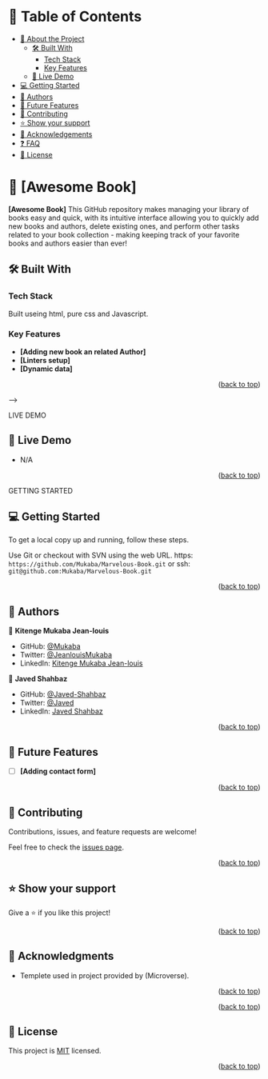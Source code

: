 
<a name="readme-top"></a>

<div align="center">

  <br/>

</div>

<!-- TABLE OF CONTENTS -->

# 📗 Table of Contents

- [📖 About the Project](#about-project)
  - [🛠 Built With](#built-with)
    - [Tech Stack](#tech-stack)
    - [Key Features](#key-features)
  - [🚀 Live Demo](#live-demo)
- [💻 Getting Started](#getting-started)
- [👥 Authors](#authors)
- [🔭 Future Features](#future-features)
- [🤝 Contributing](#contributing)
- [⭐️ Show your support](#support)
- [🙏 Acknowledgements](#acknowledgements)
- [❓ FAQ](#faq)
- [📝 License](#license)

<!-- PROJECT DESCRIPTION -->

# 📖 [Awesome Book] <a name="about-project"></a>


**[Awesome Book]**
This GitHub repository makes managing your library of books easy and quick, with its intuitive interface allowing you to quickly add new books and authors, delete existing ones, and perform other tasks related to your book collection - making keeping track of your favorite books and authors easier than ever!

## 🛠 Built With <a name="built-with"></a>

### Tech Stack <a name="tech-stack"></a>

Built useing html, pure css and Javascript.

<!-- Features -->

### Key Features <a name="key-features"></a>

- **[Adding new book an related Author]**
- **[Linters setup]**
- **[Dynamic data]**
<p align="right">(<a href="#readme-top">back to top</a>)</p> -->

LIVE DEMO

## 🚀 Live Demo <a name="live-demo"></a>

- N/A
<!-- - [Live Demo Link] [https://mukaba.github.io/Awesome Book/](https://mukaba.github.io/Awesome Book/) -->

<p align="right">(<a href="#readme-top">back to top</a>)</p>

GETTING STARTED

## 💻 Getting Started <a name="getting-started"></a>

To get a local copy up and running, follow these steps.

Use Git or checkout with SVN using the web URL.
https: `https://github.com/Mukaba/Marvelous-Book.git` or 
ssh: `git@github.com:Mukaba/Marvelous-Book.git`


<p align="right">(<a href="#readme-top">back to top</a>)</p>

<!-- AUTHORS -->

## 👥 Authors <a name="authors"></a>

👤 **Kitenge Mukaba Jean-louis**

- GitHub: [@Mukaba](https://github.com/mukaba)
- Twitter: [@JeanlouisMukaba](https://twitter.com/JeanlouisMukaba)
- LinkedIn: [Kitenge Mukaba Jean-louis](https://www.linkedin.com/in/kitenge-mukaba-jean-louis-71a2441bb/)

👤 **Javed Shahbaz**

- GitHub: [@Javed-Shahbaz](https://github.com/Javed-Shahbaz)
- Twitter: [@Javed](https://twitter.com/javedshahbaz007)
- LinkedIn: [Javed Shahbaz](https://www.linkedin.com/in/javed-shahbaz)

<p align="right">(<a href="#readme-top">back to top</a>)</p>

<!-- FUTURE FEATURES -->

## 🔭 Future Features <a name="future-features"></a>



- [ ] **[Adding contact form]**

<p align="right">(<a href="#readme-top">back to top</a>)</p>

<!-- CONTRIBUTING -->

## 🤝 Contributing <a name="contributing"></a>

Contributions, issues, and feature requests are welcome!

Feel free to check the [issues page](https://github.com/Mukaba/cinema_showcase/issues).

<p align="right">(<a href="#readme-top">back to top</a>)</p>

<!-- SUPPORT -->

## ⭐️ Show your support <a name="support"></a>

Give a ⭐️ if you like this project!

<p align="right">(<a href="#readme-top">back to top</a>)</p>

<!-- ACKNOWLEDGEMENTS -->

## 🙏 Acknowledgments <a name="acknowledgements"></a>

- Templete used in project provided by (Microverse).

<p align="right">(<a href="#readme-top">back to top</a>)</p>

<p align="right">(<a href="#readme-top">back to top</a>)</p>

<!-- LICENSE -->

## 📝 License <a name="license"></a>

This project is [MIT](./LICENSE) licensed.

<p align="right">(<a href="#readme-top">back to top</a>)</p>
